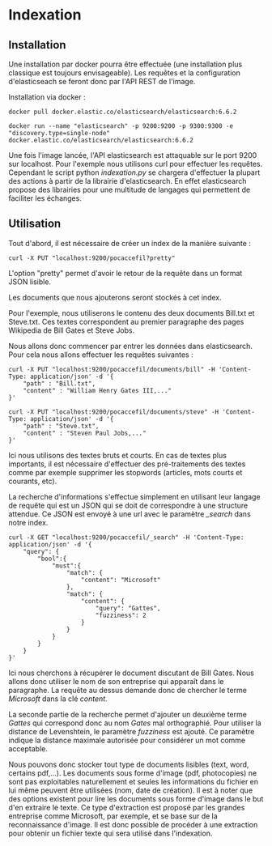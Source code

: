 # Indexation

## Installation

Une installation par docker pourra être effectuée (une installation plus classique est toujours envisageable). Les requêtes et la configuration d'elasticseach se feront donc par l'API REST de l'image.

Installation via docker :

```
docker pull docker.elastic.co/elasticsearch/elasticsearch:6.6.2

docker run --name "elasticsearch" -p 9200:9200 -p 9300:9300 -e "discovery.type=single-node" docker.elastic.co/elasticsearch/elasticsearch:6.6.2
```
Une fois l'image lancée, l'API elasticsearch est attaquable sur le port 9200 sur localhost. Pour l'exemple nous utilisons curl pour effectuer les requêtes. Cependant le script python _indexation.py_ se chargera d'effectuer la plupart des actions à partir de la librairie d'elasticsearch. En effet elasticsearch propose des librairies pour une multitude de langages qui permettent de faciliter les échanges.


## Utilisation

Tout d'abord, il est nécessaire de créer un index de la manière suivante :
```
curl -X PUT "localhost:9200/pocaccefil?pretty"
```
L'option "pretty" permet d'avoir le retour de la requête dans un format JSON lisible.

Les documents que nous ajouterons seront stockés à cet index.

Pour l'exemple, nous utiliserons le contenu des deux documents Bill.txt et Steve.txt. Ces textes correspondent au premier paragraphe des pages Wikipedia de Bill Gates et Steve Jobs.

Nous allons donc commencer par entrer les données dans elasticsearch. Pour cela nous allons effectuer les requêtes suivantes :
```
curl -X PUT "localhost:9200/pocaccefil/documents/bill" -H 'Content-Type: application/json' -d '{
    "path" : "Bill.txt",
    "content" : "William Henry Gates III,..."
}'

curl -X PUT "localhost:9200/pocaccefil/documents/steve" -H 'Content-Type: application/json' -d '{
    "path" : "Steve.txt",
    "content" : "Steven Paul Jobs,..."
}'
```
Ici nous utilisons des textes bruts et courts. En cas de textes plus importants, il est nécessaire d'effectuer des pré-traitements des textes comme par exemple supprimer les stopwords (articles, mots courts et courants, etc).

La recherche d'informations s'effectue simplement en utilisant leur langage de requête qui est un JSON qui se doit de correspondre à une structure attendue. Ce JSON est envoyé à une url avec le paramètre *_search* dans notre index.

```
curl -X GET "localhost:9200/pocaccefil/_search" -H 'Content-Type: application/json' -d '{
    "query": {
        "bool":{
            "must":{
                "match": {
                    "content": "Microsoft"
                },
                "match": {
                    "content": {
                        "query": "Gattes",
                        "fuzziness": 2
                    }
                }
            }
        }
    }
}'
```
Ici nous cherchons à récupérer le document discutant de Bill Gates. Nous allons donc utiliser le nom de son entreprise qui apparaît dans le paragraphe. La requête au dessus demande donc de chercher le terme *Microsoft* dans la clé *content*.

La seconde partie de la recherche permet d'ajouter un deuxième terme *Gattes* qui correspond donc au nom *Gates* mal orthographié. Pour utiliser la distance de Levenshtein, le paramètre *fuzziness* est ajouté. Ce paramètre indique la distance maximale autorisée pour considérer un mot comme acceptable.

Nous pouvons donc stocker tout type de documents lisibles (text, word, certains pdf,...). Les documents sous forme d'image (pdf, photocopies) ne sont pas exploitables naturellement et seules les informations du fichier en lui même peuvent être utilisées (nom, date de création). Il est à noter que des options existent pour lire les documents sous forme d'image dans le but d'en extraire le texte. Ce type d'extraction est proposé par les grandes entreprise comme Microsoft, par exemple, et se base sur de la reconnaissance d'image. Il est donc possible de procéder à une extraction pour obtenir un fichier texte qui sera utilisé dans l'indexation.
